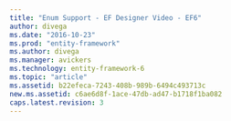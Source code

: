 ```yaml
---
title: "Enum Support - EF Designer Video - EF6"
author: divega
ms.date: "2016-10-23"
ms.prod: "entity-framework"
ms.author: divega
ms.manager: avickers
ms.technology: entity-framework-6
ms.topic: "article"
ms.assetid: b22efeca-7243-408b-989b-6494c493713c
new.ms.assetid: c6ae6d8f-1ace-47db-ad47-b1718f1ba082
caps.latest.revision: 3
---
```

